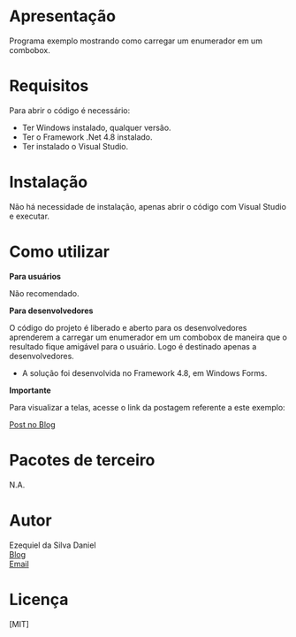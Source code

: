 # Apresentação

Programa exemplo mostrando como carregar um enumerador em um combobox.

# Requisitos

Para abrir o código é necessário:
* Ter Windows instalado, qualquer versão.
* Ter o Framework .Net 4.8 instalado.
* Ter instalado o Visual Studio.


# Instalação

Não há necessidade de instalação, apenas abrir o código com Visual Studio e executar.


# Como utilizar

**Para usuários**

Não recomendado.


**Para desenvolvedores**

O código do projeto é liberado e aberto para os desenvolvedores aprenderem a carregar um enumerador em um combobox de maneira que o resultado fique amigável para o usuário. Logo é destinado apenas a desenvolvedores.

* A solução foi desenvolvida no Framework 4.8, em Windows Forms.



**Importante**

Para visualizar a telas, acesse o link da postagem referente a este exemplo:

[Post no Blog](https://ezequieldaniel.wordpress.com/2020/08/29/utilizando-um-enumerador-em-um-combobox/)  


# Pacotes de terceiro

N.A.


# Autor

Ezequiel da Silva Daniel  
[Blog](https://ezequieldaniel.wordpress.com/)  
[Email](ezequielsd@gmail.com)

# Licença

[MIT]
